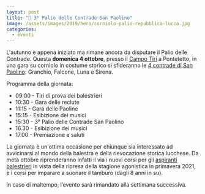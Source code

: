 ```yaml
---
layout: post
title: "🎯 3° Palio delle Contrade San Paolino"
image: /assets/images/2019/hero/corniolo-palio-repubblica-lucca.jpg
categories:
  - eventi
---
```


L'autunno è appena iniziato ma rimane ancora da disputare il Palio delle
Contrade. Questa **domenica 4 ottobre**, presso il [Campo
Tiri](https://goo.gl/maps/j7VtRqNSK9Eyjjmf7) a Pontetetto, in una gara su
corniolo in costume storico si sfideranno le [4 contrade di San
Paolino](/terzieri-lucca): Granchio, Falcone, Luna e Sirena.

<!-- more -->

Programma della giornata:
* 09:00 - Tiri di prova dei balestrieri
* 10:30 - Gara delle reclute
* 11:15 - Gara delle Paoline
* 15:15 - Esibizione dei musici
* 15:30 - 3° Palio delle Contrade San Paolino
* 16.30 - Esibizione dei musici
* 17.00 - Premiazione e saluti

La giornata è un'ottima occasione per chiunque sia interessato ad avvicinarsi al
mondo della balestra e della rievocazione storica lucchese. Da metà ottobre
riprenderanno infatti il via i nuovi corsi per gli [aspiranti
balestrieri](https://www.youtube.com/playlist?list=PLGmFjg-_N7CPazxkbksg2MDn2GIwG49rs)
in vista della ripresa della stagione agonistica in primavera 2021, e i corsi
per imparare a suonare il tamburo (dagli 8 anni in su).

In caso di maltempo, l’evento sarà rimandato alla settimana successiva.

<script type='application/ld+json'>
{
  "@context": "https://www.schema.org",
  "@type": "Event",
  "name": "3° Palio delle Contrade San Paolino",
  "url": "https://consanpaolino.org/2020/3-palio-contrade-san-paolino",
  "description": "Gara di tiro con balestra antica da banco",
  "startDate": "04/10/2020 3:30PM",
  "endDate": "04/10/2020 5:00PM",
  "eventStatus": "https://schema.org/EventScheduled",
  "eventAttendanceMode": "https://schema.org/OfflineEventAttendanceMode",
  "image": ["https://consanpaolino.org/assets/images/gallery/campo-tiri-bandiere-litab-contrade-libertas.jpg"],
  "location": {
    "@type": "Place",
    "name": "Campo Tiri della Repubblica di Lucca",
    "address": {
      "@type": "PostalAddress",
      "streetAddress": "Via di Pattana",
      "addressLocality": "Lucca",
      "addressRegion": "LU",
      "postalCode": "55100",
      "addressCountry": "IT"
    }
  },
  "offers": {
    "@type": "Offer",
    "description": "Ingresso gratuito",
    "url": "https://consanpaolino.org/2020/2a-giostra-ghibellina",
    "price": "0.00",
    "priceCurrency": "EUR",
    "availability": "https://schema.org/InStock",
    "validFrom": "2020-08-29T00:00"
  },
  "performer": {
    "@type": "PerformingGroup",
    "name": "Contrade San Paolino"
  },
  "organizer": {
    "@type": "Organization",
    "name": "Contrade San Paolino",
    "url": "https://consanpaolino.org"
  }
}
 </script>

